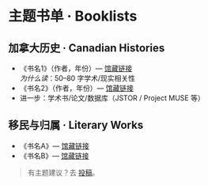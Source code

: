 # 主题书单 · Booklists

## 加拿大历史 · Canadian Histories
- 《书名1》（作者，年份）— [馆藏链接](#)  
  *为什么读*：50–80 字学术/现实相关性  
- 《书名2》（作者，年份）— [馆藏链接](#)  
- 进一步：学术书/论文/数据库（JSTOR / Project MUSE 等）

## 移民与归属 · Literary Works
- 《书名A》— [馆藏链接](#)
- 《书名B》— [馆藏链接](#)

> 有主题建议？去 [投稿](../submit.md)。